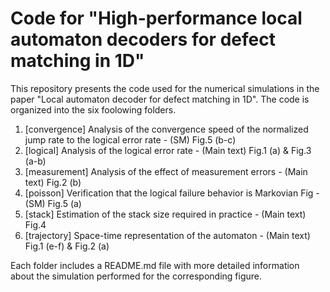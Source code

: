 # Code for "High-performance local automaton decoders for defect matching in 1D"

This repository presents the code used for the numerical simulations in the paper "Local automaton decoder for defect matching in 1D". The code is organized into the six foolowing folders.

1. [convergence] Analysis of the convergence speed of the normalized jump rate to the logical error rate - (SM) Fig.5 (b-c)
2. [logical] Analysis of the logical error rate - (Main text) Fig.1 (a) & Fig.3 (a-b)
3. [measurement] Analysis of the effect of measurement errors - (Main text) Fig.2 (b)
4. [poisson] Verification that the logical failure behavior is Markovian Fig - (SM) Fig.5 (a)
5. [stack] Estimation of the stack size required in practice - (Main text) Fig.4
6. [trajectory] Space-time representation of the automaton - (Main text) Fig.1 (e-f) & Fig.2 (a)

Each folder includes a README.md file with more detailed information about the simulation performed for the corresponding figure.
